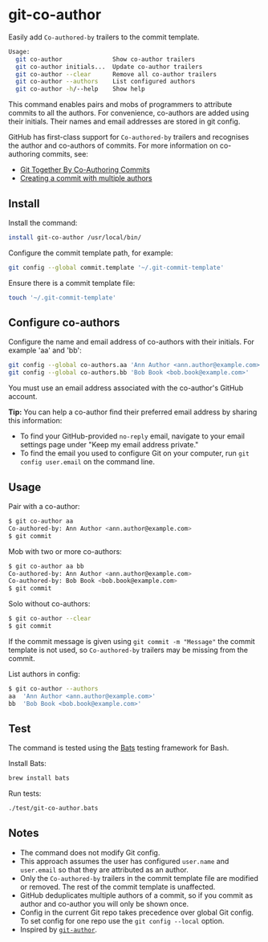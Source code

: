 # git-co-author

Easily add `Co-authored-by` trailers to the commit template.

```bash
Usage:
  git co-author              Show co-author trailers
  git co-author initials...  Update co-author trailers
  git co-author --clear      Remove all co-author trailers
  git co-author --authors    List configured authors
  git co-author -h/--help    Show help
```

This command enables pairs and mobs of programmers to attribute commits to all the authors. For convenience, co-authors are added using their initials. Their names and email addresses are stored in git config.

GitHub has first-class support for `Co-authored-by` trailers and recognises the author and co-authors of commits. For more information on co-authoring commits, see:

- [Git Together By Co-Authoring Commits](https://github.community/t5/Support-Protips/Git-Together-By-Co-Authoring-Commits/ba-p/27480)
- [Creating a commit with multiple authors](https://help.github.com/en/github/committing-changes-to-your-project/creating-a-commit-with-multiple-authors)

## Install

Install the command:

```bash
install git-co-author /usr/local/bin/
```

Configure the commit template path, for example:

```bash
git config --global commit.template '~/.git-commit-template'
```

Ensure there is a commit template file:

```bash
touch '~/.git-commit-template'
```

## Configure co-authors

Configure the name and email address of co-authors with their initials. For example 'aa' and 'bb':

```bash
git config --global co-authors.aa 'Ann Author <ann.author@example.com>'
git config --global co-authors.bb 'Bob Book <bob.book@example.com>'
```

You must use an email address associated with the co-author's GitHub account.

**Tip:** You can help a co-author find their preferred email address by sharing this information:

- To find your GitHub-provided `no-reply` email, navigate to your email settings page under "Keep my email address private."
- To find the email you used to configure Git on your computer, run `git config user.email` on the command line.

## Usage

Pair with a co-author:

```bash
$ git co-author aa
Co-authored-by: Ann Author <ann.author@example.com>
$ git commit
```

Mob with two or more co-authors:

```bash
$ git co-author aa bb
Co-authored-by: Ann Author <ann.author@example.com>
Co-authored-by: Bob Book <bob.book@example.com>
$ git commit
```

Solo without co-authors:

```bash
$ git co-author --clear
$ git commit
```

If the commit message is given using `git commit -m "Message"` the commit template is not used, so `Co-authored-by` trailers may be missing from the commit.

List authors in config:

```bash
$ git co-author --authors
aa  'Ann Author <ann.author@example.com>'
bb  'Bob Book <bob.book@example.com>'
```

## Test

The command is tested using the [Bats](https://github.com/sstephenson/bats) testing framework for Bash.

Install Bats:

```bash
brew install bats
```

Run tests:

```bash
./test/git-co-author.bats
```

## Notes

- The command does not modify Git config.
- This approach assumes the user has configured `user.name` and `user.email` so that they are attributed as an author.
- Only the `Co-authored-by` trailers in the commit template file are modified or removed. The rest of the commit template is unaffected.
- GitHub deduplicates multiple authors of a commit, so if you commit as author and co-author you will only be shown once.
- Config in the current Git repo takes precedence over global Git config. To set config for one repo use the `git config --local` option.
- Inspired by [`git-author`](https://github.com/pivotal/git-author).

